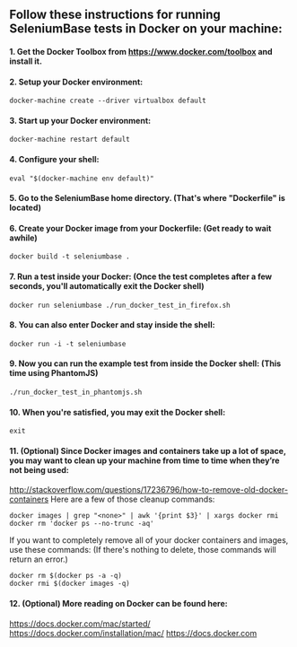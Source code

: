 ## Follow these instructions for running SeleniumBase tests in Docker on your machine:

#### 1. Get the Docker Toolbox from https://www.docker.com/toolbox and install it.

#### 2. Setup your Docker environment:

    docker-machine create --driver virtualbox default

#### 3. Start up your Docker environment:

    docker-machine restart default

#### 4. Configure your shell:

    eval "$(docker-machine env default)"

#### 5. Go to the SeleniumBase home directory. (That's where "Dockerfile" is located)

#### 6. Create your Docker image from your Dockerfile: (Get ready to wait awhile)

    docker build -t seleniumbase .

#### 7. Run a test inside your Docker: (Once the test completes after a few seconds, you'll automatically exit the Docker shell)

    docker run seleniumbase ./run_docker_test_in_firefox.sh

#### 8. You can also enter Docker and stay inside the shell:

    docker run -i -t seleniumbase

#### 9. Now you can run the example test from inside the Docker shell: (This time using PhantomJS)

    ./run_docker_test_in_phantomjs.sh

#### 10. When you're satisfied, you may exit the Docker shell:

    exit

#### 11. (Optional) Since Docker images and containers take up a lot of space, you may want to clean up your machine from time to time when they’re not being used:
http://stackoverflow.com/questions/17236796/how-to-remove-old-docker-containers
Here are a few of those cleanup commands:

    docker images | grep "<none>" | awk '{print $3}' | xargs docker rmi
    docker rm 'docker ps --no-trunc -aq'

If you want to completely remove all of your docker containers and images, use these commands: (If there's nothing to delete, those commands will return an error.)

    docker rm $(docker ps -a -q)
    docker rmi $(docker images -q)

#### 12. (Optional) More reading on Docker can be found here:
https://docs.docker.com/mac/started/
https://docs.docker.com/installation/mac/
https://docs.docker.com
